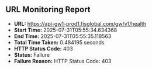 ## URL Monitoring Report

- **URL:** https://api-gw1-prod1.fisglobal.com/gw/v1/health
- **Start Time:** 2025-07-31T05:55:34.634368
- **End Time:** 2025-07-31T05:55:35.118563
- **Total Time Taken:** 0.484195 seconds
- **HTTP Status Code:** 403
- **Status:** Failure
- **Failure Reason:** HTTP Status Code: 403
